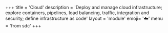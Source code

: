 +++
title = 'Cloud'
description = 'Deploy and manage cloud infrastructure; explore containers, pipelines, load balancing, traffic, integration and security; define infrastructure as code'
layout = 'module'
emoji= '☁️'
menu = 'from sdc'
+++

